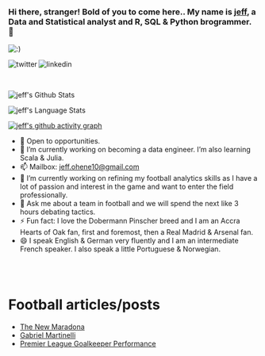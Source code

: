 ### Hi there, stranger! Bold of you to come here.. My name is [jeff](https://jeffreyohene.github.io), a Data and Statistical analyst and R, SQL & Python brogrammer. 👋 


![:)](https://user-images.githubusercontent.com/103119258/222024507-8c132af6-5779-498a-9bca-b30e91f0f7b8.gif)


<p>
<a href="https://twitter.com/jeffrstats/">
   <img align="left" alt="twitter" src="https://img.shields.io/badge/Twitter-1DA1F2?style=for-the-badge&logo=twitter&logoColor=white" />
</a>&nbsp;&nbsp;
<a href="https://www.linkedin.com/in/jeffreyohene/">
   <img align="left" alt="linkedin" src="https://img.shields.io/badge/LinkedIn-0077B5?style=for-the-badge&logo=linkedin&logoColor=white" />
</a>
<p/>

<br/>
<p>


![jeff's Github Stats](https://github-readme-stats.vercel.app/api?username=jeffreyohene&show_icons=true&include_all_commits=true&theme=radical)

![jeff's Language Stats](https://github-readme-stats.vercel.app/api/top-langs/?username=jeffreyohene&layout=compact&theme=radical)

[![jeff's github activity graph](https://github-readme-activity-graph.cyclic.app/graph?username=jeffreyohene&theme=github-compact)](https://github.com/ashutosh00710/github-readme-activity-graph)
   
   
- 👯 Open to opportunities.
- 🌱 I’m currently working on becoming a data engineer. I’m also learning Scala & Julia.
- 📫 Mailbox: jeff.ohene10@gmail.com
- 🔭 I’m currently working on refining my football analytics skills as I have a lot of passion and interest in the game and want to enter the field professionally.
- 💬 Ask me about a team in football and we will spend the next like 3 hours debating tactics.
- ⚡ Fun fact: I love the Dobermann Pinscher breed and I am an Accra Hearts of Oak fan, first and foremost,  then a Real Madrid & Arsenal fan.
- 😄 I speak English & German very fluently and I am an intermediate French speaker. I also speak a little Portuguese & Norwegian.
</p>

<br> </br>

# Football articles/posts
<!-- BLOG-POST-LIST:START -->
- [The New Maradona](https://jeffrey10.medium.com/the-new-maradona-586653e173e8)
- [Gabriel Martinelli](https://jeffrey10.medium.com/player-profile-gabriel-martinelli-37099dc089f7)
- [Premier League Goalkeeper Performance](https://jeffrey10.medium.com/analysis-of-goalkeeper-performance-in-the-english-premier-league-a0d45036598b)
<!-- BLOG-POST-LIST:END -->


<!--
**jeffreyohene/jeffreyohene** is a ✨ _special_ ✨ repository because its `README.md` (this file) appears on your GitHub profile.
-->
